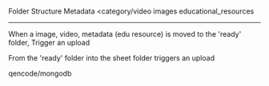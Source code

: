 #

Folder Structure Metadata
<category/video
          images
          educational_resources

----


When a image, video, metadata (edu resource) is moved to the 'ready' folder,
Trigger an upload

From the 'ready' folder into the sheet folder 
triggers an upload

qencode/mongodb
 
